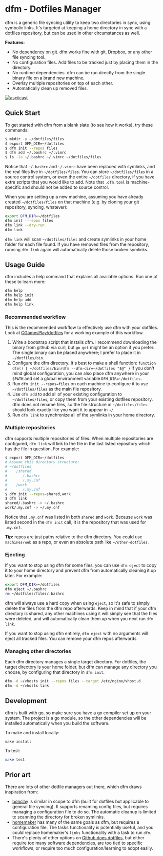 # dfm - Dotfiles Manager

dfm is a generic file syncing utility to keep two directories in sync, using symbolic links. It's targeted at keeping a home directory in sync with a dotfiles repository, but can be used in other circumstances as well.

**Features:**

- No dependency on git. dfm works fine with git, Dropbox, or any other file syncing tool.
- No configuration files. Add files to be tracked just by placing them in the directory.
- No runtime dependencies. dfm can be run directly from the single binary file on a brand new machine.
- Overlay multiple repositories on top of each other.
- Automatically clean up removed files.

[![asciicast](https://asciinema.org/a/284642.svg)](https://asciinema.org/a/284642)

## Quick Start

To get started with dfm from a blank slate (to see how it works), try these commands:

```bash
$ mkdir -p ~/dotfiles/files
$ export DFM_DIR=~/dotfiles
$ dfm init --repos files
$ dfm add ~/.bashrc ~/.vimrc
$ ls -la ~/.bashrc ~/.vimrc ~/dotfiles/files
```

Notice that `~/.bashrc` and `~/.vimrc` have been replaced with symlinks, and the real files live in `~/dotfiles/files`. You can store `~/dotfiles/files` in a source control system, or even the entire `~/dotfiles` directory, if you have extra scripts that you would like to add. Note that `.dfm.toml` is machine-specific and should not be added to source control.

When you are setting up a new machine, assuming you have already created `~/dotfiles/files` on that machine (e.g. by cloning your git repository, syncing, whatever):

```bash
export DFM_DIR=~/dotfiles
dfm init --repos files
dfm link --dry-run
dfm link
```

`dfm link` will scan `~/dotfiles/files` and create symlinks in your home folder for each file found. If you have removed files from the repository, running `dfm link` again will automatically delete those broken symlinks.

## Usage Guide

dfm includes a help command that explains all available options. Run one of these to learn more:

```bash
dfm help
dfm help init
dfm help add
dfm help link
```

### Recommended workflow

This is the recommended workflow to effectively use dfm with your dotfiles. Look at [CGamesPlay/dotfiles](https://github.com/CGamesPlay/dotfiles) for a working example of this workflow.

1. Write a bootstrap script that installs dfm. I recommend downloading the binary from github via curl, but `go get` might be an option if you prefer. The single binary can be placed anywhere; I prefer to place it in `~/dotfiles/bin`.
2. Configure the dfm directory. It's best to make a shell function: `function dfm() { ~/dotfiles/bin/dfm --dfm-dir=~/dotfiles "$@" }`  If you don't mind global configuration, you can also place dfm anywhere in your `$PATH` and set a global environment variable `DFM_DIR=~/dotfiles`. 
3. Run `dfm init --repos=files` on each machine to configure it to use `~/dotfiles/files` as the main file repository.
4. Use `dfm add` to add all of your existing configuration to `~/dotfiles/files`, or copy them from your existing dotfiles repository. dfm does not rename files, so the file structure in `~/dotfiles/files` should look exactly like you want it to appear in `~/`.
5. Run `dfm link` to synchronize all of the symlinks in your home directory.

### Multiple repositories

dfm supports multiple repositories of files. When multiple repositories are configured, `dfm link` will link to the file in the last listed repository which has the file in question. For example:

```bash
$ export DFM_DIR=~/dotfiles
# Assume this directory structure:
# ~/dotfiles
#    /shared
#       /.bashrc
#       /.my.cnf
#    /work
#       /.my.cnf
$ dfm init --repos=shared,work
$ dfm link
shared/.bashrc -> ~/.bashrc
work/.my.cnf -> ~/.my.cnf
```

Notice that `.my.cnf` was listed in both `shared` and `work`. Because `work` was listed second in the `dfm init` call, it is the repository that was used for `.my.cnf`.

**Tip:** repos are just paths relative to the dfm directory. You could use `machines/web` as a repo, or even an absolute path like `~/other-dotfiles`.

### Ejecting

If you want to stop using dfm for some files, you can use `dfm eject` to copy it to your home directory and prevent dfm from automatically cleaning it up later. For example:

```bash
export DFM_DIR=~/dotfiles
dfm eject ~/.bashrc
rm ~/dotfiles/files/.bashrc
```

dfm will always use a hard copy when using `eject`, so it's safe to simply delete the files from the dfm repo afterwards. Keep in mind that if your dfm directory is shared, any other machines using it will simply see that the files were deleted, and will automatically clean them up when you next run `dfm link`.

If you want to stop using dfm entirely, `dfm eject` with no arguments will eject all tracked files. You can remove your dfm repos afterwards.

### Managing other directories

Each dfm directory manages a single target directory. For dotfiles, the target directory is your home folder, but dfm can manage any directory you choose, by configuring that directory in `dfm init`.

```bash
dfm -d ~/vhosts init --repos files --target /etc/nginx/vhost.d
dfm -d ~/vhosts link
```

## Development

dfm is built with go, so make sure you have a go compiler set up on your system. The project is a go module, so the other dependencies will be installed automatically when you build the software.

To make and install locally:

```
make install
```

To test:

```bash
make test
```

## Prior art

There are lots of other dotfile managers out there, which dfm draws inspiration from:

- [bonclay](https://github.com/talal/bonclay) is similar in scope to dfm (built for dotfiles but applicable to general file syncing). It supports renaming config files, but requires managing a configuration file to do so. The automatic cleanup is limited to scanning the directory for broken symlinks.
- [homemaker](https://github.com/FooSoft/homemaker) has many of the same goals as dfm, but requires a configuration file. The tasks functionality is potentially useful, and you could replace homemaker's `links` functionality with a task to run `dfm`.
- There's plenty of other options on [Github does dotfiles](https://dotfiles.github.io), but either require too many software dependencies, are too tied to specific workflows, or require too much configuration/learning to adopt easily.
